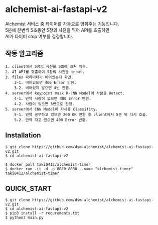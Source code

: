 # alchemist-ai-fastapi-v2
Alchemist 서비스 중 타이머를 자동으로 멈춰주는 기능입니다.  
5분에 한번씩 5초동안 5장의 사진을 찍어 API를 호출하면  
AI가 타이머 stop 여부를 결정합니다.

## 작동 알고리즘
```
1. client에서 5장의 사진을 5초에 걸쳐 찍음.
2. AI API를 호출하여 5장의 사진을 input.
3. files 파라미터가 비어있는지 확인.
    3-1. 비어있으면 400 Error 반환.
    3-2. 비어있지 않으면 4번 진행.
4. server에서 keypoint mask R-CNN Model이 사람을 Detect.
    4-1. 만약 사람이 없으면 400 Error 반환.
    4-2. 사람이 있으면 5번으로 진행.
5. server에서 CNN Model이 자세를 Classifity.
    5-1. 만약 공부하고 있으면 200 OK 반환 후 client에서 5분 뒤 다시 호출.
    5-2. 만약 자고 있으면 400 Error 반환.
```

## Installation
```
$ git clone https://github.com/dsm-alchemist/alchemist-ai-fastapi-v2.git
$ cd alchemist-ai-fastapi-v2

$ docker pull taki0412/alchemist-timer
$ docker run -it -d -p 8080:8080 --name "alchemist-timer" taki0412/alchemist-timer
```

## QUICK_START
```
$ git clone https://github.com/dsm-alchemist/alchemist-ai-fastapi-v2.git
$ cd alchemist-ai-fastapi-v2
$ pip3 install -r requrements.txt
$ python3 main.py
```